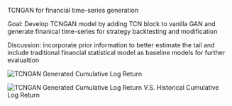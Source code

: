 TCNGAN for financial time-series generation

Goal: Develop TCNGAN model by adding TCN block to vanilla GAN and generate finanical time-series for strategy backtesting and modification

Discussion: incorporate prior information to better estimate the tail and include traditional financial statistical model as baseline models for further evalualtion

![TCNGAN Generated Cumulative Log Return]([https://github.githubassets.com/images/modules/logos_page/GitHub-Mark.png](https://github.com/TracyWu7724/TCNGAN/blob/main/checkpoints/ret.png))

![TCNGAN Generated Cumulative Log Return V.S. Historical Cumulative Log Return]([https://github.githubassets.com/images/modules/logos_page/GitHub-Mark.png](https://github.com/TracyWu7724/TCNGAN/blob/main/checkpoints/ret.png))
